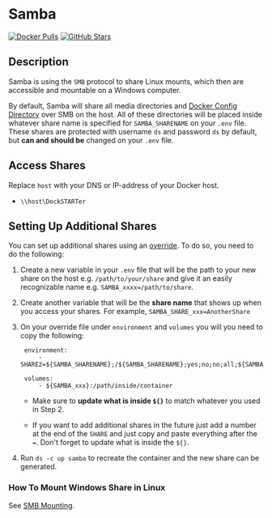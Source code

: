 # Samba

[![Docker Pulls](https://img.shields.io/docker/pulls/dperson/samba?style=flat-square&color=607D8B&label=docker%20pulls&logo=docker)](https://hub.docker.com/r/dperson/samba)
[![GitHub Stars](https://img.shields.io/github/stars/dperson/samba?style=flat-square&color=607D8B&label=github%20stars&logo=github)](https://github.com/dperson/samba)

## Description

Samba is using the `SMB` protocol to share Linux mounts, which then are accessible and mountable on a Windows computer.

By default, Samba will share all media directories and [Docker Config Directory](https://dockstarter.com/basics/env-var-info/#dockerconfdir) over SMB on the host. All of these directories will be placed inside whatever share name is specified for `SAMBA_SHARENAME` on your `.env` file. These shares are protected with username `ds` and password `ds` by default, but **can and should be** changed on your `.env` file.

## Access Shares

Replace `host` with your DNS or IP-address of your Docker host.

* `\\host\DockSTARTer`

## Setting Up Additional Shares

You can set up additional shares using an [override](https://dockstarter.com/overrides/introduction/). To do so, you need to do the following:

1. Create a new variable in your `.env` file that will be the path to your new share on the host e.g. `/path/to/your/share` and give it an easily recognizable name e.g. `SAMBA_xxxx=/path/to/share`.

2. Create another variable that will be the **share name** that shows up when you access your shares. For example, `SAMBA_SHARE_xxx=AnotherShare`

3. On your override file under `environment` and `volumes` you will you need to copy the following:

        environment:
            - SHARE2=${SAMBA_SHARENAME};/${SAMBA_SHARENAME};yes;no;no;all;${SAMBA_USERNAME}

        volumes:
            - ${SAMBA_xxx}:/path/inside/container

    * Make sure to **update what is inside `${}`** to match whatever you used in Step 2.

    * If you want to add additional shares in the future just add a number at the end of the `SHARE` and just copy and paste everything after the `=`. Don't forget to update what is inside the `${}`.

4. Run `ds -c up samba` to recreate the container and the new share can be generated.

### How To Mount Windows Share in Linux

See [SMB Mounting](https://dockstarter.com/advanced/smb-mounting/).
